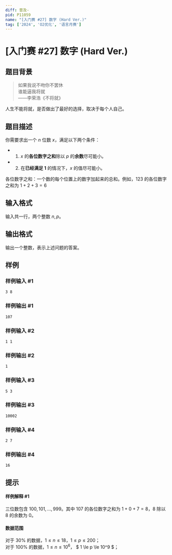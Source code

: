 ```yaml
---
diff: 普及-
pid: P11059
name: "[入门赛 #27] 数字 (Hard Ver.)"
tag: ['2024', 'O2优化', '语言月赛']
---
```

# [入门赛 #27] 数字 (Hard Ver.)
## 题目背景

> 如果我说不吻你不罢休\
> 谁能逼我将就\
> ——李荣浩《不将就》

人生不能将就，是否做出了最好的选择，取决于每个人自己。
## 题目描述

你需要求出一个 $n$ 位数 $x$，满足以下两个条件：

- 1. $x$ 的**各位数字之和**除以 $p$ 的**余数**尽可能小。
- 2. 在**已经满足 1** 的情况下，$x$ 的值尽可能小。

各位数字之和：一个数的每个位置上的数字加起来的总和。例如，$123$ 的各位数字之和为 $1+2+3=6$
## 输入格式

输入共一行，两个整数 $n,p$。
## 输出格式

输出一个整数，表示上述问题的答案。
## 样例

### 样例输入 #1
```
3 8
```
### 样例输出 #1
```
107
```
### 样例输入 #2
```
1 1
```
### 样例输出 #2
```
1
```
### 样例输入 #3
```
5 3
```
### 样例输出 #3
```
10002
```
### 样例输入 #4
```
2 7
```
### 样例输出 #4
```
16
```
## 提示

#### 样例解释 #1

三位数包含 $100,101,\dots,999$。其中 $107$ 的各位数字之和为 $1+0+7=8$，$8$ 除以 $8$ 的余数为 $0$。

#### 数据范围


对于 $30\%$ 的数据，$1\le n\le 18$，$1\le p\le 200$；\
对于 $100\%$ 的数据，$1\le n \le 10^6$，
$ 1 \le p \le 10^9 $；
